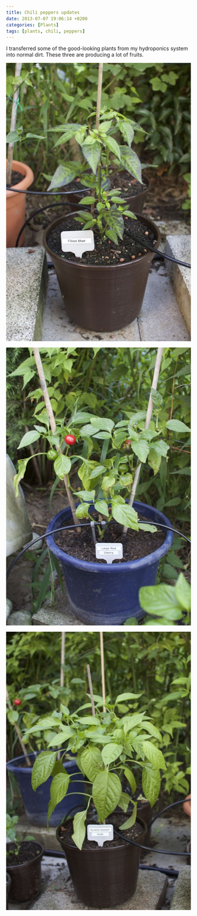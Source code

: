 ```yaml
---
title: Chili peppers updates
date: 2013-07-07 19:06:14 +0200
categories: [Plants]
tags: [plants, chili, peppers]
---
```


I transferred some of the good-looking plants from my hydroponics system into normal dirt.
These three are producing a lot of fruits.

![Chili update - Filius blue](/assets/img/2013-07-07-chili-update/2013-07-07-chili-update-filius-blue.jpg)

![Chili update - Large red cherry](/assets/img/2013-07-07-chili-update/2013-07-07-chili-update-large-red-cherry.jpg)

![Chili update - Scotch Bonnet yellow](/assets/img/2013-07-07-chili-update/2013-07-07-chili-update-scotch-bonnet-yellow.jpg)
